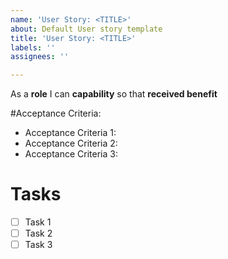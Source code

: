 ```yaml
---
name: 'User Story: <TITLE>'
about: Default User story template
title: 'User Story: <TITLE>'
labels: ''
assignees: ''

---
```


As a **role** I can **capability** so that **received benefit**

#Acceptance Criteria:
- Acceptance Criteria 1:
- Acceptance Criteria 2:
- Acceptance Criteria 3:

# Tasks
- [ ] Task 1
- [ ] Task 2
- [ ] Task 3
